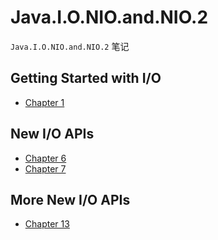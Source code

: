 # Java.I.O.NIO.and.NIO.2

`Java.I.O.NIO.and.NIO.2` 笔记

## Getting Started with I/O

- [Chapter 1](nio.chapter-01.md)

## New I/O APIs

- [Chapter 6](nio.chapter-06.md)
- [Chapter 7](nio.chapter-07.md)

## More New I/O APIs

- [Chapter 13](nio.chapter-13.md)
